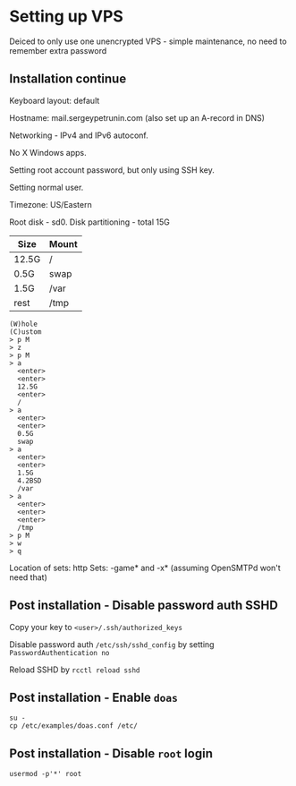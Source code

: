 # Setting up VPS

Deiced to only use one unencrypted VPS - simple maintenance, no need to remember extra password

## Installation continue

Keyboard layout: default

Hostname: mail.sergeypetrunin.com (also set up an A-record in DNS)

Networking - IPv4 and IPv6 autoconf.

No X Windows apps.

Setting root account password, but only using SSH key.

Setting normal user.

Timezone: US/Eastern

Root disk - sd0.
Disk partitioning - total 15G

| Size  | Mount |
|-------|-------|
| 12.5G | /     |
| 0.5G  | swap  |
| 1.5G  | /var  |
| rest  | /tmp  |


```
(W)hole
(C)ustom
> p M
> z
> p M
> a
  <enter>
  <enter>
  12.5G
  <enter>
  /
> a
  <enter>
  <enter>
  0.5G
  swap
> a
  <enter>
  <enter>
  1.5G
  4.2BSD
  /var
> a
  <enter>
  <enter>
  <enter>
  /tmp
> p M
> w
> q
```

Location of sets: http
Sets: -game* and -x* (assuming OpenSMTPd won't need that)

## Post installation - Disable password auth SSHD

Copy your key to `<user>/.ssh/authorized_keys`

Disable password auth `/etc/ssh/sshd_config` by setting `PasswordAuthentication no`

Reload SSHD by `rcctl reload sshd`

## Post installation - Enable `doas`
```
su -
cp /etc/examples/doas.conf /etc/
```

## Post installation - Disable `root` login

```
usermod -p'*' root
```
